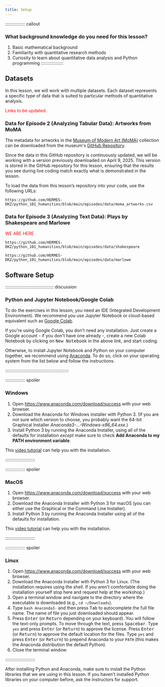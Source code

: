 ```yaml
---
title: Setup
---
```


:::::::::::::::: callout
### What background knowledge do you need for this lesson?

1. Basic mathematical background
2. Familiarity with quantitative research methods
2. Curiosity to learn about quantitative data analysis and Python programming
::::::::::::::::::

## Datasets

In this lesson, we will work with multiple datasets. Each dataset represents a specific 
type of data that is suited to particular methods of quantitative analysis.

<span style="color:red">Links to be updated.</span>

### Data for Episode 2 (Analyzing Tabular Data): Artworks from MoMA

The metadata for artworks in the [Museum of Modern Art (MoMA)](https://www.moma.org/) collection 
can be downloaded from the museum's [GitHub Repository](https://github.com/MuseumofModernArt/collection). 

Since the data in this GitHub repository is continuously updated, we will be working with a 
version previously downloaded on April 9, 2025. This version is stored in the GitHub 
repository for this lesson, ensuring that the results you see during live coding match 
exactly what is demonstrated in the lesson.

To load the data from this lesson’s repository into your code, use the following URLs:


```
https://github.com/HERMES-DKZ/python_101_humanities/blob/main/episodes/data/moma_artworks.csv
```


### Data for Episode 3 (Analyzing Text Data): Plays by Shakespeare and Marlowe 

<span style="color:red">WE ARE HERE </span>


```
https://github.com/HERMES-DKZ/python_101_humanities/blob/main/episodes/data/shakespeare

https://github.com/HERMES-DKZ/python_101_humanities/blob/main/episodes/data/marlowe
```

## Software Setup

::::::::::::::::::::::::::::::::::::::: discussion

### Python and Jupyter Notebook/Google Colab

To do the exercises in this lesson, you need an IDE (Integrated Development Environment). We recommend you use 
Jupyter Notebook or cloud-based equivalent such as [Google Colab](https://colab.google/). 

If you're using Google Colab, you don't need any installation. Just create a Google account - if you don't have one
already -, create a new Colab Notebook by clicking on <kbd>New Notebook</kbd> in the above link, and start coding. 

Otherwise, to install Jupyter Notebook and Python on your computer together, we recommend using 
[Anaconda](https://www.anaconda.com/download/success).
To do so, click on your operating system from the list below and follow the instructions. 

:::::::::::::::::::::::::::::::::::::::::::::::::::

:::::::::::::::: spoiler

### Windows

1. Open https://www.anaconda.com/download/success with your web browser.
2. Download the Anaconda for Windows installer with Python 3. (If you are not sure which version to choose, you probably want the 64-bit 
Graphical Installer *Anaconda3-...-Windows-x86_64.exe*.)
3. Install Python 3 by running the Anaconda Installer, using all of the defaults for installation *except* make sure to check 
**Add Anaconda to my PATH environment variable**.

This [video tutorial](https://www.youtube.com/watch?v=xxQ0mzZ8UvA) can help you with the installation. 

::::::::::::::::::::::::

:::::::::::::::: spoiler

### MacOS

1. Open https://www.anaconda.com/download/success with your web browser.
2. Download the Anaconda Installer with Python 3 for macOS (you can either use the Graphical or the Command Line Installer).
3. Install Python 3 by running the Anaconda Installer using all of the defaults for installation.

This [video tutorial](https://www.youtube.com/watch?v=TcSAln46u9U) can help you with the installation.


::::::::::::::::::::::::


:::::::::::::::: spoiler

### Linux

1. Open https://www.anaconda.com/download/success with your web browser.
2. Download the Anaconda Installer with Python 3 for Linux.
(The installation requires using the shell. If you aren't comfortable doing the installation yourself stop here and request help at the workshop.)
3. Open a terminal window and navigate to the directory where the executable is downloaded (e.g., `cd ~/Downloads`).
4. Type `bash Anaconda3-` and then press <kbd>Tab</kbd> to autocomplete the full file name. The name of file you just 
downloaded should appear.
5. Press <kbd>Enter</kbd> (or <kbd>Return</kbd> depending on your keyboard). You will follow the text-only prompts. 
To move through the text, press <kbd>Spacebar</kbd>. Type `yes` and press <kbd>Enter</kbd> (or <kbd>Return</kbd>) 
to approve the license. Press <kbd>Enter</kbd> (or <kbd>Return</kbd>) to approve the default location for the files. 
Type `yes` and press <kbd>Enter</kbd> (or <kbd>Return</kbd>) to prepend Anaconda to your `PATH` (this makes the Anaconda distribution the default Python).
6. Close the terminal window.

::::::::::::::::::::::::


After installing Python and Anaconda, make sure to install the Python libraries that we are using in this lesson. If you haven't installed Python libraries on your 
computer before, ask the instructors for support. 